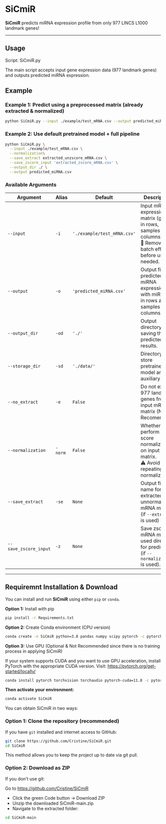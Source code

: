 # SiCmiR
**SiCmiR** predicts miRNA expression profile from only 977 LINCS L1000 landmark genes!

---

## Usage
Script: SiCmiR.py

The main script accepts input gene expression data (977 landmark genes) and outputs predicted miRNA expression.

## Example

### Example 1: Predict using a preprocessed matrix (already extracted & normalized)
```bash
python SiCmiR.py --input ./example/test_mRNA.csv --output predicted_miRNA.csv
```
### Example 2: Use default pretrained model + full pipeline
```bash
python SiCmiR.py \
  --input ./example/test_mRNA.csv \
  --normalization\
  --save_extract extracted_unzscore_mRNA.csv \
  --save_zscore_input 'extracted_zscore_mRNA.csv' \
  --output_dir ./ \
  --output predicted_miRNA.csv
```

### Available Arguments

| Argument           | Alias | Default                           | Description |
|--------------------|-------|-----------------------------------|-------------|
| `--input`          | `-i`  | `'./example/test_mRNA.csv'`         | Input mRNA expression matrix (genes in rows, samples in columns).<br>📌 Remove batch effects before use if needed. |
| `--output`         | `-o`  | `'predicted_miRNA.csv'`            | Output file: predicted miRNA expression, with miRNAs in rows and samples in columns. |
| `--output_dir`     | `-od` | `'./'`                             | Output directory for saving the predicted results. |
| `--storage_dir`    | `-sd` | `'./data/'`                        | Directory to store pretrained model and auxiliary files. |
| `--no_extract`        | `-e`  | `False`                            | Do not extract 977 landmark genes from input mRNA matrix (Not Recomended). |
| `--normalization`  | `-norm` | `False`                          | Whether to perform z-score normalization on input matrix.<br>⚠️ Avoid repeating normalization. |
| `--save_extract`            | `-se`  | `None`    | Output file name for extracted but unnormalized mRNA matrix (if `--extract` is used) |
| `--save_zscore_input` | `-z` | `None` | Save zscored mRNA matrix used directly for prediction (if `--normalization` is used). |

---
## Requiremnt Installation &  Download

You can install and run **SiCmiR** using either `pip` or `conda`.

**Option 1:**  Install with pip
```bash
pip install -r Requirements.txt
```
**Option 2:** Create Conda environment (CPU version)
```bash
conda create -n SiCmiR python=3.8 pandas numpy scipy pytorch -c pytorch -y
```
**Option 3:** Use GPU (Optional & Not Recommended since there is no training process in applying SiCmiR)

If your system supports CUDA and you want to use GPU acceleration, install PyTorch with the appropriate CUDA version. Visit:
https://pytorch.org/get-started/locally/

```bash
conda install pytorch torchvision torchaudio pytorch-cuda=11.8 -c pytorch -c nvidia
```
**Then activate your environment:**
```bash
conda activate SiCmiR
```

You can obtain SiCmiR in two ways:

### Option 1: Clone the repository (recommended)

If you have `git` installed and internet access to GitHub:

```bash
git clone https://github.com/Cristine/SiCmiR.git
cd SiCmiR
```
This method allows you to keep the project up to date via git pull.

### Option 2: Download as ZIP

If you don't use git:

Go to https://github.com/Cristine/SiCmiR

- Click the green Code button → Download ZIP
- Unzip the downloaded SiCmiR-main.zip
- Navigate to the extracted folder:
```bash
cd SiCmiR-main
```





